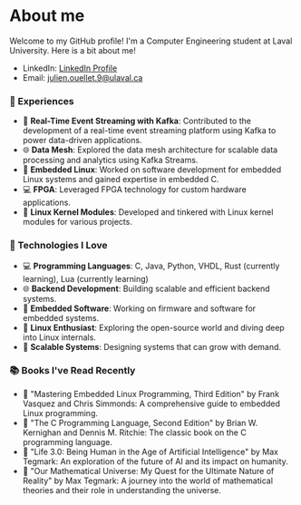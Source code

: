 # About me

Welcome to my GitHub profile! I'm a Computer Engineering student at Laval University. Here is a bit about me!

- LinkedIn: [LinkedIn Profile](https://www.linkedin.com/in/julien-ouellet-6173321bb/)
- Email: [julien.ouellet.9@ulaval.ca](mailto:julien.ouellet.9@ulaval.ca)

### 🌟 Experiences

- 💼 **Real-Time Event Streaming with Kafka**: Contributed to the development of a real-time event streaming platform using Kafka to power data-driven applications.
- 🌐 **Data Mesh**: Explored the data mesh architecture for scalable data processing and analytics using Kafka Streams.
- 🚀 **Embedded Linux**: Worked on software development for embedded Linux systems and gained expertise in embedded C.
- 💻 **FPGA**: Leveraged FPGA technology for custom hardware applications.
- 🐧 **Linux Kernel Modules**: Developed and tinkered with Linux kernel modules for various projects.

### 💾 Technologies I Love

- 💻 **Programming Languages**: C, Java, Python, VHDL, Rust (currently learning), Lua (currently learning)
- 🌐 **Backend Development**: Building scalable and efficient backend systems.
- 🧠 **Embedded Software**: Working on firmware and software for embedded systems.
- 🐧 **Linux Enthusiast**: Exploring the open-source world and diving deep into Linux internals.
- 🚀 **Scalable Systems**: Designing systems that can grow with demand.

### 📚 Books I've Read Recently

- 📖 "Mastering Embedded Linux Programming, Third Edition" by Frank Vasquez and Chris Simmonds: A comprehensive guide to embedded Linux programming.
- 📖 "The C Programming Language, Second Edition" by Brian W. Kernighan and Dennis M. Ritchie: The classic book on the C programming language.
- 📖 "Life 3.0: Being Human in the Age of Artificial Intelligence" by Max Tegmark: An exploration of the future of AI and its impact on humanity.
- 📖 "Our Mathematical Universe: My Quest for the Ultimate Nature of Reality" by Max Tegmark: A journey into the world of mathematical theories and their role in understanding the universe.
